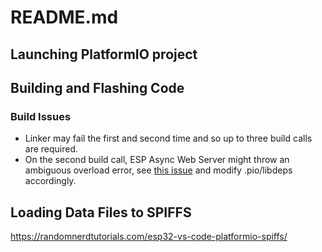 # README.md

## Launching PlatformIO project

## Building and Flashing Code

### Build Issues

- Linker may fail the first and second time and so up to three build calls are required.
- On the second build call, ESP Async Web Server might throw an ambiguous
  overload error, see [this issue](https://github.com/me-no-dev/ESPAsyncWebServer/pull/970#issuecomment-977031547) and modify .pio/libdeps accordingly.

## Loading Data Files to SPIFFS

https://randomnerdtutorials.com/esp32-vs-code-platformio-spiffs/
